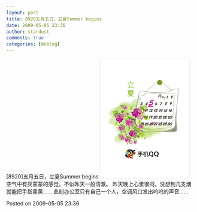 ```yaml
---
layout: post
title: 8920五月五日，立夏Summer begins
date: 2009-05-05 23:36
author: stardust
comments: true
categories: [Weblog]
---
```

[8920]五月五日，立夏Summer begins
<a href="/wp-content/uploads/2009/05/Nokia_5700_0056-708787.png"><img src="/wp-content/uploads/2009/05/Nokia_5700_0056-708787.png" alt="Nokia_5700_0056-708787" width="240" height="320" class="alignnone size-full wp-image-707" /></a>
空气中有灰蒙蒙的感觉，不似昨天一般清澈。 
昨天晚上心里很闷，没想到几支烟就能把手指熏黄…… 
此刻办公室只有自己一个人，空调风口发出呜呜的声音……

Posted on 2009-05-05 23:36
